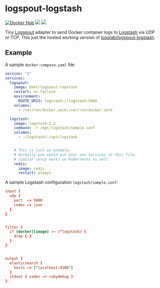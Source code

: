 # logspout-logstash

[![Docker Hub](https://img.shields.io/docker/pulls/bekt/logspout-logstash.svg?maxAge=2592000?style=plastic)](https://hub.docker.com/r/bekt/logspout-logstash/)
[![](https://img.shields.io/docker/automated/bekt/logspout-logstash.svg?maxAge=2592000)](https://hub.docker.com/r/bekt/logspout-logstash/builds/) [![](https://images.microbadger.com/badges/image/bekt/logspout-logstash.svg)](https://microbadger.com/images/bekt/logspout-logstash "Get your own image badge on microbadger.com")


Tiny [Logspout](https://github.com/gliderlabs/logspout) adapter to send Docker container logs to [Logstash](https://github.com/elastic/logstash) via UDP or TCP. This just the hosted working version of [looplab/logspout-logstash](https://github.com/looplab/logspout-logstash).


## Example

A sample `docker-compose.yaml` file:

```yaml
version: "2"
services:
  logspout:
    image: bekt/logspout-logstash
    restart: on-failure
    environment:
      ROUTE_URIS: logstash://logstash:5000
    volumes:
      - /var/run/docker.sock:/var/run/docker.sock

  logstash:
    image: logstash:2.3
    command: -f /opt/logstash/sample.conf
    volumes:
      - ./logstash/:/opt/logstash


    # This is just an example.
    # Normally you would put your own services in this file.
    # Similar setup works on Kubernetes as well.
    redis:
      image: redis
      restart: always
```


A sample Logstash configuration `logstash/sample.conf`:

```conf
input {
  udp {
    port  => 5000
    codec => json
  }
}


filter {
  if [docker][image] =~ /^logstash/ {
    drop { }
  }
}


output {
  elasticsearch {
    hosts => ["localhost:9200"]
  }
  stdout { codec => rubydebug }
}
```
 